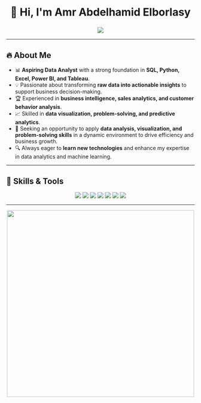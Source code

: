 <h1 align="center">
  👋 Hi, I'm Amr Abdelhamid Elborlasy  
</h1>

<h3 align="center">
  <img src="https://readme-typing-svg.demolab.com?font=Fira+Code&size=22&pause=1000&color=F7F7F7&background=FF8C00&center=true&width=500&lines=Data+Analyst+%7C+Python+%7C+SQL+%7C+Power+BI;Building+Interactive+Dashboards;Passionate+about+Data+Analysis" />
</h3>

---

## 🔥 About Me  
- 📊 **Aspiring Data Analyst** with a strong foundation in **SQL, Python, Excel, Power BI, and Tableau**.  
- 💡 Passionate about transforming **raw data into actionable insights** to support business decision-making.  
- 🏆 Experienced in **business intelligence, sales analytics, and customer behavior analysis**.  
- 📈 Skilled in **data visualization, problem-solving, and predictive analytics**.  
- 🚀 Seeking an opportunity to apply **data analysis, visualization, and problem-solving skills** in a dynamic environment to drive efficiency and business growth.  
- 🔍 Always eager to **learn new technologies** and enhance my expertise in data analytics and machine learning.  

---

## 🚀 Skills & Tools  
<p align="center">
  <img src="https://img.shields.io/badge/Python-3776AB?style=for-the-badge&logo=python&logoColor=white" />
  <img src="https://img.shields.io/badge/Pandas-150458?style=for-the-badge&logo=pandas&logoColor=white" />
  <img src="https://img.shields.io/badge/SQL-4479A1?style=for-the-badge&logo=mysql&logoColor=white" />
  <img src="https://img.shields.io/badge/PowerBI-F2C811?style=for-the-badge&logo=powerbi&logoColor=black" />
  <img src="https://img.shields.io/badge/Tableau-E97627?style=for-the-badge&logo=tableau&logoColor=white" />
  <img src="https://img.shields.io/badge/Excel-217346?style=for-the-badge&logo=microsoft-excel&logoColor=white" />
  <img src="https://img.shields.io/badge/Matplotlib-ffffff?style=for-the-badge&logo=plotly&logoColor=blue" />
</p>

---
<p align="center">
  <img src="https://media.giphy.com/media/Y4ak9Ki2GZCbJxAnJD/giphy.gif" width="500">
</p>
